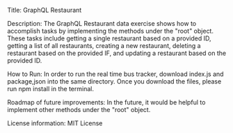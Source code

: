 Title: GraphQL Restaurant

Description: The GraphQL Restaurant data exercise shows how to accomplish tasks by implementing the methods under the "root" object. These tasks include getting a single restaurant based on a provided ID, getting a list of all restaurants, creating a new restaurant, deleting a restaurant based on the provided IF, and updating a restaurant based on the provided ID.

How to Run: In order to run the real time bus tracker, download index.js and package,json into the same directory. Once you download the files, please run npm install in the terminal. 

Roadmap of future improvements: In the future, it would be helpful to implement other methods under the "root" object.

License information: MIT License
